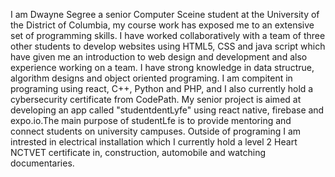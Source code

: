I am Dwayne Segree a senior Computer Sceine student at the University of the District of Columbia, my course work has exposed me to an extensive set of programming skills.
I have worked collaboratively with a team of three other students to develop websites using HTML5, CSS and java script which have given me an
introduction to web design and development and also experience working on a team. I have strong knowledge in data structrue, algorithm designs and object oriented programing. 
I am compitent in programing using react, C++, Python and PHP, and I also currently hold a cybersecurity certificate from CodePath. My senior project is aimed at developing an app called "studentdentLyfe"
using react native, firebase and expo.io.The main purpose of studentLfe is to provide mentoring and connect students on university campuses. Outside of programing I am intrested in electrical 
installation which I currently hold a level 2 Heart NCTVET certificate in, construction, automobile and watching documentaries. 
